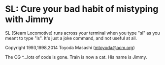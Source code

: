 SL: Cure your bad habit of mistyping with Jimmy
===============================================

SL (Steam Locomotive) runs across your terminal when you type "sl" as
you meant to type "ls". It's just a joke command, and not useful at
all.

Copyright 1993,1998,2014 Toyoda Masashi (mtoyoda@acm.org)

 The OG ^...lots of code is gone. Train is now a cat.
 His name is Jimmy.
